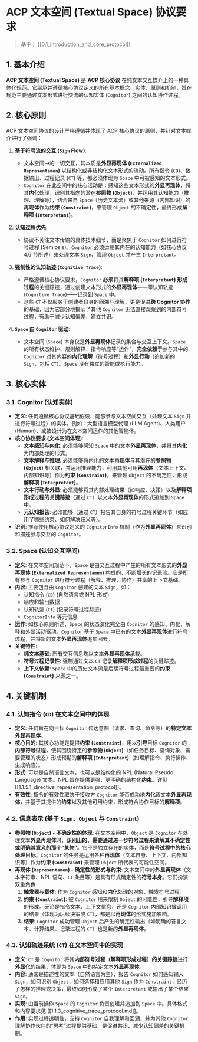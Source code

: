 # ACP 文本空间 (Textual Space) 协议要求

> 基于： [[0.1_introduction_and_core_protocol]]

## 1. 基本介绍

**ACP 文本空间 (Textual Space)** 是 **ACP 核心协议** 在纯文本交互媒介上的一种具体化规范。它继承并遵循核心协议定义的所有基本概念、实体、原则和机制，旨在规范主要通过文本形式进行交流的认知实体 (`Cognitor`) 之间的认知协作过程。

## 2. 核心原则

ACP 文本空间协议的设计严格遵循并体现了 ACP 核心协议的原则，并针对文本媒介进行了强调：

1.  **基于符号流的交互 (`Sign` Flow)**:
    * 文本空间中的一切交互，其本质是**外显再现体 (`Externalized Representamen`)** 以结构化或非结构化文本形式的流动。所有指令 (`CD`)、数据输出、过程记录 (`CT`) 等，都必须体现为 `Space` 中可被感知的文本形式。
    * `Cognitor` 在此空间中的核心活动是：感知这些文本形式的**外显再现体**，将其**内化**处理，识别其指向的潜在**参照物 (`Object`)**，并运用其认知能力（推理、理解等），结合来自 `Space`（历史文本流）或其他来源（内部知识）的**再现体**作为**约束 (`Constraint`)**，来管理 `Object` 的不确定性，最终形成**解释项 (`Interpretant`)**。

2.  **认知过程优先**:
    * 协议不关注文本传输的具体技术细节，而是聚焦于 `Cognitor` 如何进行符号过程 (Semiosis)。`Cognitor` 必须运用其内在的认知能力（如核心协议 4.6 节所述）来处理文本 `Sign`、管理 `Object` 并产生 `Interpretant`。

3.  **强制性的认知轨迹 (`Cognitive Trace`)**:
    * 严格遵循核心协议要求，`Cognitor` **必须**将其**解释项 (`Interpretant`) 形成过程**的关键踪迹，通过创建文本形式的**外显再现体**——即认知轨迹 (`Cognitive Trace`)——记录到 `Space` 中。
    * 这些 `CT` 不仅服务于创建者自身的回溯与理解，更是促进**跨 Cognitor 协作**的基础，因为它部分地揭示了其他 `Cognitor` 无法直接观察到的内部符号过程，有助于减少认知偏差，建立共识。

4.  **`Space` 由 `Cognitor` 驱动**:
    * 文本空间 (`Space`) 本身仅是**外显再现体**记录的集合与交互上下文。`Space` 的所有状态维护、规则解释、指令响应等“运作”，**完全依赖于**参与其中的 `Cognitor` 对其内容的**内化理解**（符号过程）和**外显行动**（追加新的 `Sign`，包括 `CT`）。`Space` 没有独立的智能或执行能力。

## 3. 核心实体

### 3.1. Cognitor (认知实体)

* **定义**: 任何遵循核心协议基础假设、能够参与文本空间交互（处理文本 `Sign` 并进行符号过程）的实体。例如：大型语言模型代理 (LLM Agent)、人类用户 (Human)、或被设计为在文本空间运作的其他智能体。
* **核心协议要求 (文本空间体现)**:
    * **文本感知与内化**: 必须能够感知 `Space` 中的文本**外显再现体**，并将其**内化**为内部处理的形式。
    * **文本解释与推理**: 必须能够将内化的文本**再现体**与其潜在的**参照物 (`Object`)** 相关联，并运用推理能力，利用其他可用**再现体**（文本上下文、内部知识等）作为**约束 (`Constraint`)**，来管理 `Object` 的不确定性，形成**解释项 (`Interpretant`)**。
    * **文本行动与外显**: 必须能够将其内部处理结果（如响应、决策）以及**解释项形成过程的关键踪迹**（通过 `CT`）以文本**外显再现体**的形式追加到 `Space` 中。
    * **元认知报告**: 必须能够（通过 `CT`）报告其自身的符号过程关键环节（如应用了哪些约束、如何解决歧义等）。
* **识别**: 推荐使用核心协议定义的 `CognitorInfo` 机制（作为**外显再现体**）来识别和描述参与交互的 `Cognitor`。

### 3.2. Space (认知交互空间)

* **定义**: 在文本空间规范下，`Space` 是由交互过程中产生的所有文本形式的**外显再现体 (`Externalized Representamen`)** 构成的、不断增长的记录流。它是所有参与 `Cognitor` 进行符号过程（解释、推理、协作）共享的上下文基础。
* **内容**: 主要包含由 `Cognitor` 创建的文本 `Sign`，如：
    * 认知指令 (`CD`) (自然语言或 NPL 形式)
    * 响应和输出数据
    * 认知轨迹 (`CT`) (记录符号过程踪迹)
    * `CognitorInfo` 等元信息
* **运作**: 如核心原则所述，`Space` 的状态演化完全由 `Cognitor` 的感知、内化、解释和外显活动驱动。`Cognitor` 基于 `Space` 中已有的文本**外显再现体**进行符号过程，并将新的文本**外显再现体**追加回去。
* **关键特性**:
    * **纯文本基础**: 所有交互信息均以文本**外显再现体**承载。
    * **符号过程记录性**: 强制通过文本 `CT` 记录**解释项形成过程**的关键踪迹。
    * **上下文依赖**: `Space` 中的历史文本流是后续符号过程最重要的**约束 (`Constraint`)** 来源之一。

## 4. 关键机制

### 4.1. 认知指令 (`CD`) 在文本空间中的体现

* **定义**: 任何旨在向目标 `Cognitor` 传达意图（请求、查询、命令等）的**特定文本外显再现体**。
* **核心目的**: 其核心功能是提供**约束 (`Constraint`)**，用以**引导**目标 `Cognitor` 的**内部符号过程**，使其围绕特定的**参照物 (`Object`)**（如任务目标、查询对象、需要管理的状态）形成预期的**解释项 (`Interpretant`)**（如理解指令、执行操作、生成响应）。
* **形式**: 可以是自然语言文本，也可以是结构化的 NPL (Natural Pseudo Language) 文本。NPL 旨在提供更强、更明确的结构化**约束**。详见 [[1.1.5.1_directive_representation_protocol]]。
* **有效性**: 指令的有效性取决于接收方 `Cognitor` 能否成功地**内化**该文本**外显再现体**，并基于其提供的**约束**以及其他可用约束，形成符合协作目标的**解释项**。

### 4.2. 信息表示 (基于 `Sign`、`Object` 与 `Constraint`)

* **参照物 (`Object`) - 不确定性的体现**: 在文本空间中，`Object` 是 `Cognitor` 在处理文本**外显再现体**时，**识别出的、需要通过进一步符号过程来消解其不确定性或明确其意义的那个“某物”**。它不是独立存在的实体，而是**符号过程中的核心处理目标**。`Cognitor` 的任务是运用各种**再现体**（文本自身、上下文、内部知识等）作为**约束 (`Constraint`)** 来管理 `Object` 所代表的可能性空间。
* **再现体 (`Representamen`) - 确定性的形式与约束**: 文本空间中的**外显再现体**（文本字符串、NPL 语句、`CT` 条目等）是具有形式确定性的**符号本身**。它们扮演双重角色：
    1.  **触发器与载体**: 作为 `Cognitor` 感知和**内化**处理的对象，触发符号过程。
    2.  **约束 (`Constraint`)**: 被 `Cognitor` 用来限制 `Object` 的可能性，引导**解释项**的形成。无论是指令文本、上下文信息，还是 `Cognitor` 内部知识被调用的结果（体现为后续决策或 `CT`），都是以**再现体**的形式施加影响。
    3.  **结果**: `Cognitor` 成功管理 `Object` 后产生的确定性输出（如明确的答复文本、计算结果、记录过程的 `CT`）也是新的**外显再现体**。

### 4.3. 认知轨迹系统 (`CT`) 在文本空间中的实现

* **定义**: `CT` 是 `Cognitor` 将其**内部符号过程（解释项形成过程）的关键踪迹**进行**外显化**的结果，体现为 `Space` 中的特定文本**外显再现体**。
* **内容**: 通常是描述性的文本（自然语言为主），报告 `Cognitor` 如何感知输入 `Sign`，如何识别 `Object`，如何选择和应用其他 `Sign` 作为 `Constraint`，经历了怎样的推理或决策，最终如何形成了某个 `Interpretant` 或输出了某个结果 `Sign`。
* **实现**: 由当前操作 `Space` 的 `Cognitor` 负责创建并追加到 `Space` 中。具体格式和内容要求见 [[1.1.3_cognitive_trace_protocol.md]]。
* **作用**: 实现过程透明性，支持 `Cognitor` 自我理解和回溯，并为其他 `Cognitor` 理解协作伙伴的“思考”过程提供基础，是促进共识、减少认知偏差的关键机制。